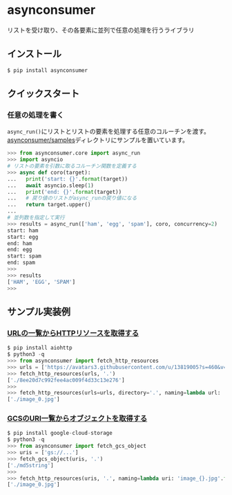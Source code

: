 # asynconsumer

リストを受け取り、その各要素に並列で任意の処理を行うライブラリ

## インストール

```sh
$ pip install asynconsumer
```

## クイックスタート

### 任意の処理を書く

`async_run()`にリストとリストの要素を処理する任意のコルーチンを渡す。
[asynconsumer/samples](./asynconsumer/samples)ディレクトリにサンプルを置いています。


```python
>>> from asynconsumer.core import async_run
>>> import asyncio
# リストの要素を引数に取るコルーチン関数を定義する
>>> async def coro(target):
...   print('start: {}'.format(target))
...   await asyncio.sleep(1)
...   print('end: {}'.format(target))
...   # 戻り値のリストがasync_runの戻り値になる
...   return target.upper()
...
# 並列数を指定して実行
>>> results = async_run(['ham', 'egg', 'spam'], coro, concurrency=2)
start: ham
start: egg
end: ham
end: egg
start: spam
end: spam
>>>
>>> results
['HAM', 'EGG', 'SPAM']
>>>
```

## サンプル実装例

### [URLの一覧からHTTPリソースを取得する](./asynconsumer/samples/http_downloader.py)

```python
$ pip install aiohttp
$ python3 -q
>>> from asynconsumer import fetch_http_resources
>>> urls = ['https://avatars3.githubusercontent.com/u/13819005?s=460&v=4']
>>> fetch_http_resources(urls, '.')
['./8ee20d7c992fee4ac009f4d33c13e276']
>>>
>>> fetch_http_resources(urls=urls, directory='.', naming=lambda url: 'image_{}.jpg'.format(urls.index(url)))
['./image_0.jpg']
```

### [GCSのURI一覧からオブジェクトを取得する](./asynconsumer/samples/gcs_downloader.py)

```python
$ pip install google-cloud-storage
$ python3 -q
>>> from asynconsumer import fetch_gcs_object
>>> uris = ['gs://...']
>>> fetch_gcs_object(uris, '.')
['./md5string']
>>>
>>> fetch_http_resources(uris, '.', naming=lambda uri: 'image_{}.jpg'.format(uris.index(uri)))
['./image_0.jpg']
```
